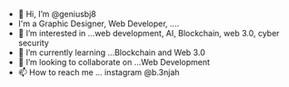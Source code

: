 - 👋 Hi, I’m @geniusbj8
- I'm a Graphic Designer, Web Developer, ....
- 👀 I’m interested in ...web development, AI, Blockchain, web 3.0, cyber security
- 🌱 I’m currently learning ...Blockchain and Web 3.0
- 💞️ I’m looking to collaborate on ...Web Development
- 📫 How to reach me ... instagram @b.3njah

<!---
geniusbj8/geniusbj8 is a ✨ special ✨ repository because its `README.md` (this file) appears on your GitHub profile.
You can click the Preview link to take a look at your changes.
--->
